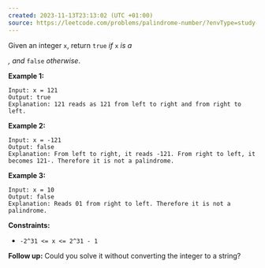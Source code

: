 ```yaml
---
created: 2023-11-13T23:13:02 (UTC +01:00)
source: https://leetcode.com/problems/palindrome-number/?envType=study-plan-v2&envId=top-interview-150
---
```

Given an integer `x`, return `true` _if_ `x` _is a_

_, and_ `false` _otherwise_.

**Example 1:**

```
Input: x = 121
Output: true
Explanation: 121 reads as 121 from left to right and from right to left.

```

**Example 2:**

```
Input: x = -121
Output: false
Explanation: From left to right, it reads -121. From right to left, it becomes 121-. Therefore it is not a palindrome.

```

**Example 3:**

```
Input: x = 10
Output: false
Explanation: Reads 01 from right to left. Therefore it is not a palindrome.

```

**Constraints:**

-   `-2^31 <= x <= 2^31 - 1`

**Follow up:** Could you solve it without converting the integer to a string?
